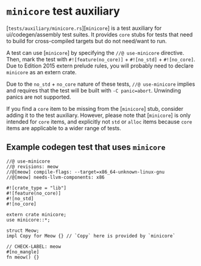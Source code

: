 # `minicore` test auxiliary

[`tests/auxiliary/minicore.rs`][`minicore`] is a test auxiliary for
ui/codegen/assembly test suites. It provides `core` stubs for tests that need to
build for cross-compiled targets but do not need/want to run.

A test can use [`minicore`] by specifying the `//@ use-minicore` directive. Then,
mark the test with `#![feature(no_core)]` + `#![no_std]` + `#![no_core]`. Due to
Edition 2015 extern prelude rules, you will probably need to declare `minicore`
as an extern crate.

Due to the `no_std` + `no_core` nature of these tests, `//@ use-minicore`
implies and requires that the test will be built with `-C panic=abort`.
Unwinding panics are not supported.

If you find a `core` item to be missing from the [`minicore`] stub, consider
adding it to the test auxiliary. However, please note that [`minicore`] is only
intended for `core` items, and explicitly not `std` or `alloc` items because
`core` items are applicable to a wider range of tests.

## Example codegen test that uses `minicore`

```rust,no_run
//@ use-minicore
//@ revisions: meow
//@[meow] compile-flags: --target=x86_64-unknown-linux-gnu
//@[meow] needs-llvm-components: x86

#![crate_type = "lib"]
#![feature(no_core)]
#![no_std]
#![no_core]

extern crate minicore;
use minicore::*;

struct Meow;
impl Copy for Meow {} // `Copy` here is provided by `minicore`

// CHECK-LABEL: meow
#[no_mangle]
fn meow() {}
```

[minicore]: https://github.com/rust-lang/rust/tree/master/tests/auxiliary/minicore.rs
